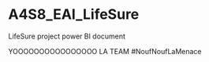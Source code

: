# A4S8_EAI_LifeSure
 LifeSure project power BI document

YOOOOOOOOOOOOOOOO LA TEAM #NoufNoufLaMenace
